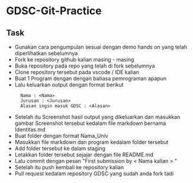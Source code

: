 # GDSC-Git-Practice
##  Task

<ul>
  <li> Gunakan cara pengumpulan sesuai dengan demo hands on yang telah diperlihatkan sebelumnya </li>
  <li> Fork ke repository github kalian masing - masing </li>
  <li> Buka repository pada repo yang telah di fork sebelumnya </li>
  <li> Clone repository tersebut pada vscode / IDE kalian</li>
  <li> Buat 1 Program dengan dengan bahasa pemrograman apapun</li>
  <li> Lalu keluarkan output dengan format berikut</li>

  ```shell
    Nama : <Nama> 
    Jurusan : <Jurusan>
    Alasan ingin masuk GDSC : <Alasan>
  ```

  <li> Setelah itu Screenshot hasil output yang dikeluarkan dan masukkan gambar Screenshot tersebut kedalam file markdown bernama Identitas.md</li>
  <li> Buat folder dengan format Nama_Univ </li>
  <li> Masukkan file markdown dan program kedalam folder tersebut </li>
  <li> Add folder tersebut ke dalam staging </li>
  <li> Letakkan folder tersebut sejajar dengan file README.md</li>
  <li> Lalu commit dengan pesan "First submission by < Nama kalian > "</li>
  <li> Setelah itu push kembali ke repository kalian</li>
  <li> Pull request kedalam repository GDSC yang sudah anda fork tadi </li>

</ul>
